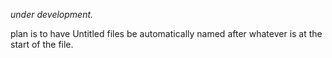 *under development.*

plan is to have Untitled files be automatically named after whatever is at the start of the file.

